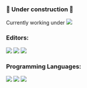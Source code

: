 ### 🚧 Under construction 🚧

Currently working under ![](https://img.shields.io/badge/Manjaro-informational?style=plastic&logo=manjaro&logoColor=white&color=4e5250)
### Editors:
![](https://img.shields.io/badge/VSCode-informational?style=for-the-badge&logo=visual-studio-code&logoColor=white&color=4e5250)
![](https://img.shields.io/badge/IntelliJ-informational?style=for-the-badge&logo=intellij-idea&logoColor=white&color=4e5250)
![](https://img.shields.io/badge/Sublime-informational?style=for-the-badge&logo=sublime-text&logoColor=white&color=4e5250)
### Programming Languages:
![](https://img.shields.io/badge/Java-informational?style=for-the-badge&logo=java&logoColor=white&color=4e5250)
![](https://img.shields.io/badge/JavaScript-informational?style=for-the-badge&logo=javascript&logoColor=white&color=4e5250)
![](https://img.shields.io/badge/Python-informational?style=for-the-badge&logo=python&logoColor=white&color=4e5250)

<!--
**mcamore/mcamore** is a ✨ _special_ ✨ repository because its `README.md` (this file) appears on your GitHub profile.

Here are some ideas to get you started:

- 🔭 I’m currently working on ...
- 🌱 I’m currently learning ...
- 👯 I’m looking to collaborate on ...
- 🤔 I’m looking for help with ...
- 💬 Ask me about ...
- 📫 How to reach me: ...
- 😄 Pronouns: ...
- ⚡ Fun fact: ...
-->
